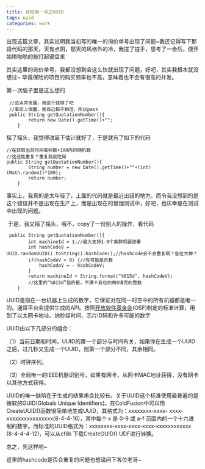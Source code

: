 ```yaml
---
title: 获取唯一号之UUID
tags: uuid
categories: work
---
```


​	出现这篇文章，其实说明我当初写的唯一的询价单号出现了问题~我还记得写下那段代码的那天，天有点阴，那天的风格外的冷，我搓了搓手，思考了一会后，便开始啪啪啪的敲打起键盘来

<!--more-->

​	其实这里的询价单号，我都没想到会这么快就出现了问题，好吧，其实我根本就没想过~ 毕竟保险的项目的购买频率也不高，意味着也不会有很高的并发。

第一次脑子里是这么想的

```
 //这点并发量，用这个就够了吧
 //事实上很蠢，我自己都不相信，所以pass
 public String getQuotationNumber(){
    	return new Date().getTime()+"";
    }
```

摇了摇头，我觉得改装下估计就好了，于是就有了如下的代码

```
//在获取当前时间毫秒数+100内的随机数
//这还能重复？重复我就吃屎
public String getQuotationNumber(){
    	String number = new Date().getTime()+""+(int) (Math.random()*100);
    	return number;
    }
```

​	事实上，我真的是太年轻了，上面的代码就是最近出错的地方。而令我没想到的是这个错误并不是出现在生产上，而是出现在的冒烟测试中，好吧，也庆幸是在测试中出现的问题。

​	于是，我又摇了摇头，哦不，copy了一份别人的操作，看代码

```
 public String getQuotationNumber(){
    	int machineId = 1;//最大支持1-9个集群机器部署
        int hashCodeV = UUID.randomUUID().toString().hashCode();//hashcode会不会重复啊？各位大神？
        if(hashCodeV < 0) {//有可能是负数
            hashCodeV = - hashCodeV;
        }
        return machineId + String.format("%015d", hashCodeV);
        //这里的“%015d”指的是，不满十五位的用0填充的整数
    }
```

 UUID是指在一台机器上生成的数字，它保证对在同一时空中的所有机器都是唯一的。通常平台会提供生成的API。按照[开放软件基金会](https://baike.baidu.com/item/%E5%BC%80%E6%94%BE%E8%BD%AF%E4%BB%B6%E5%9F%BA%E9%87%91%E4%BC%9A)(OSF)制定的标准计算，用到了以太网卡地址、纳秒级时间、芯片ID码和许多可能的数字

UUID由以下几部分的组合：

（1）当前日期和时间，UUID的第一个部分与时间有关，如果你在生成一个UUID之后，过几秒又生成一个UUID，则第一个部分不同，其余相同。

（2）时钟序列。

（3）全局唯一的IEEE机器识别号，如果有网卡，从网卡MAC地址获得，没有网卡以其他方式获得。

UUID的唯一缺陷在于生成的结果串会比较长。关于UUID这个标准使用最普遍的是微软的GUID(Globals Unique Identifiers)。在ColdFusion中可以用CreateUUID()函数很简单地生成UUID，其格式为：xxxxxxxx-xxxx- xxxx-xxxxxxxxxxxxxxxx(8-4-4-16)，其中每个 x 是 0-9 或 a-f 范围内的一个十六进制的数字。而标准的UUID格式为：xxxxxxxx-xxxx-xxxx-xxxx-xxxxxxxxxxxx (8-4-4-4-12)，可以从cflib 下载CreateGUID() UDF进行转换。

总之，先这样吧~

这里的hashcode是否会重复的问题也想请问下各位老哥~